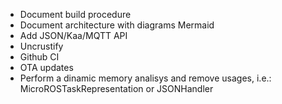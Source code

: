 - Document build procedure
- Document architecture with diagrams Mermaid
- Add JSON/Kaa/MQTT API
- Uncrustify
- Github CI
- OTA updates
- Perform a dinamic memory analisys and remove usages, i.e.: MicroROSTaskRepresentation or JSONHandler